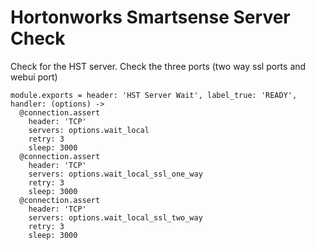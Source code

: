# Hortonworks Smartsense Server Check

Check for the HST server. Check the three ports (two way ssl ports and webui port)

    module.exports = header: 'HST Server Wait', label_true: 'READY', handler: (options) ->
      @connection.assert
        header: 'TCP'
        servers: options.wait_local
        retry: 3
        sleep: 3000
      @connection.assert
        header: 'TCP'
        servers: options.wait_local_ssl_one_way
        retry: 3
        sleep: 3000
      @connection.assert
        header: 'TCP'
        servers: options.wait_local_ssl_two_way
        retry: 3
        sleep: 3000
